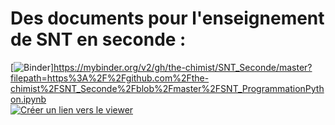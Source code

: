 # **Des documents pour l'enseignement de SNT en seconde :**  
  
[![Binder](https://mybinder.org/badge_logo.svg)]https://mybinder.org/v2/gh/the-chimist/SNT_Seconde/master?filepath=https%3A%2F%2Fgithub.com%2Fthe-chimist%2FSNT_Seconde%2Fblob%2Fmaster%2FSNT_ProgrammationPython.ipynb  
[![Créer un lien vers le viewer](https://nbviewer.jupyter.org/static/img/nav_logo.svg)](https://nbviewer.jupyter.org/)
